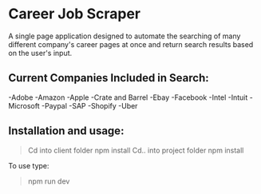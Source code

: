 # Career Job Scraper

A single page application designed to automate the searching of many different company's career pages at once and return search results based on the user's input. 

## Current Companies Included in Search:

-Adobe
-Amazon
-Apple
-Crate and Barrel
-Ebay
-Facebook
-Intel
-Intuit
-Microsoft
-Paypal
-SAP
-Shopify
-Uber

## Installation and usage:

> Cd into client folder
> npm install
> Cd.. into project folder
> npm install

To use type:
> npm run dev
